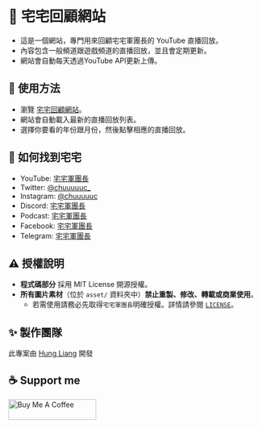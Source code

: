 
# 🎉 宅宅回顧網站

- 這是一個網站，專門用來回顧宅宅軍團長的 YouTube 直播回放。
- 內容包含一般頻道跟遊戲頻道的直播回放，並且會定期更新。
- 網站會自動每天透過YouTube API更新上傳。

## 🚀 使用方法

- 瀏覽 [宅宅回顧網站](https://hung-liang.github.io/chu-archive-website/index.html)。
- 網站會自動載入最新的直播回放列表。
- 選擇你要看的年份跟月份，然後點擊相應的直播回放。

## 📖 如何找到宅宅

- YouTube: [宅宅軍團長](https://www.youtube.com/channel/UCEky8OgUsk5zYwFlkMpC6ig)
- Twitter: [@chuuuuuc_](https://twitter.com/chuuuuuc_)
- Instagram: [@chuuuuuc](https://www.instagram.com/chuuuuuc/)
- Discord: [宅宅軍團長](https://discord.gg/xMuxFy3ZuQ)
- Podcast: [宅宅軍團長](https://open.firstory.me/user/chuuuuuc/platforms)
- Facebook: [宅宅軍團長](https://www.facebook.com/chuuuuuc)
- Telegram: [宅宅軍團長](https://t.me/chuuuuuc)

## ⚠️ 授權說明

- **程式碼部分** 採用 MIT License 開源授權。
- **所有圖片素材**（位於 `asset/` 資料夾中）**禁止重製、修改、轉載或商業使用**。  
  - 若需使用請務必先取得`宅宅軍團長`明確授權。詳情請參閱 [`LICENSE`](./LICENSE)。

## ✨ 製作團隊

此專案由 [Hung Liang](https://github.com/Hung-Liang) 開發

## ☕ Support me

<a href="https://www.buymeacoffee.com/hungliang" target="_blank"><img src="https://cdn.buymeacoffee.com/buttons/default-orange.png" alt="Buy Me A Coffee" height="41" width="174"></a>
